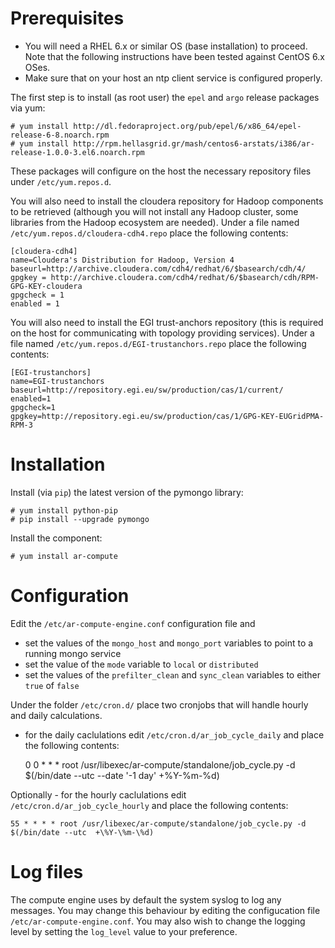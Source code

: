 


# Prerequisites

- You will need a RHEL 6.x or similar OS (base installation) to proceed. Note that the following instructions have been tested against CentOS 6.x OSes. 
- Make sure that on your host an ntp client service is configured properly. 

The first step is to install (as root user) the `epel` and `argo` release packages via yum:

    # yum install http://dl.fedoraproject.org/pub/epel/6/x86_64/epel-release-6-8.noarch.rpm
    # yum install http://rpm.hellasgrid.gr/mash/centos6-arstats/i386/ar-release-1.0.0-3.el6.noarch.rpm

These packages will configure on the host the necessary repository files under `/etc/yum.repos.d`.

You will also need to install the cloudera repository for Hadoop components to be retrieved (although you will not install any Hadoop cluster, some libraries from the Hadoop ecosystem are needed). Under a file named `/etc/yum.repos.d/cloudera-cdh4.repo` place the following contents:

    [cloudera-cdh4]
    name=Cloudera's Distribution for Hadoop, Version 4
    baseurl=http://archive.cloudera.com/cdh4/redhat/6/$basearch/cdh/4/
    gpgkey = http://archive.cloudera.com/cdh4/redhat/6/$basearch/cdh/RPM-GPG-KEY-cloudera
    gpgcheck = 1
    enabled = 1

You will also need to install the EGI trust-anchors repository (this is required on the host for communicating with topology providing services). Under a file named `/etc/yum.repos.d/EGI-trustanchors.repo` place the following contents:

    [EGI-trustanchors]
    name=EGI-trustanchors
    baseurl=http://repository.egi.eu/sw/production/cas/1/current/
    enabled=1
    gpgcheck=1
    gpgkey=http://repository.egi.eu/sw/production/cas/1/GPG-KEY-EUGridPMA-RPM-3


# Installation

Install (via `pip`) the latest version of the pymongo library:

    # yum install python-pip
    # pip install --upgrade pymongo

Install the component:

    # yum install ar-compute


# Configuration

Edit the `/etc/ar-compute-engine.conf` configuration file and 

- set the values of the `mongo_host` and `mongo_port` variables to point to a running mongo service
- set the value of the `mode` variable to `local` or `distributed`
- set the values of the `prefilter_clean` and `sync_clean` variables to either `true` of `false`

Under the folder `/etc/cron.d/` place two cronjobs that will handle hourly and daily calculations. 

- for the daily caclulations edit `/etc/cron.d/ar_job_cycle_daily` and place the following contents:

    0 0 * * * root /usr/libexec/ar-compute/standalone/job_cycle.py -d $(/bin/date --utc --date '-1 day' +\%Y-\%m-\%d)

Optionally - for the hourly caclulations edit `/etc/cron.d/ar_job_cycle_hourly` and place the following contents:

    55 * * * * root /usr/libexec/ar-compute/standalone/job_cycle.py -d $(/bin/date --utc  +\%Y-\%m-\%d)

# Log files

The compute engine uses by default the system syslog to log any messages. You may change this behaviour by editing the configucation file `/etc/ar-compute-engine.conf`. You may also wish to change the logging level by setting the `log_level` value to your preference. 




